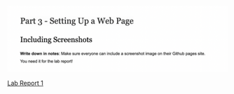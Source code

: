 ![Image](screenshot.png)

[Lab Report 1](https://rkangh.github.io/cse15l-lab-reports/lab-report-1-week-2.html)